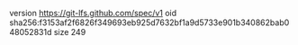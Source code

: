 version https://git-lfs.github.com/spec/v1
oid sha256:f3153af2f6826f349693eb925d7632bf1a9d5733e901b340862bab048052831d
size 249
